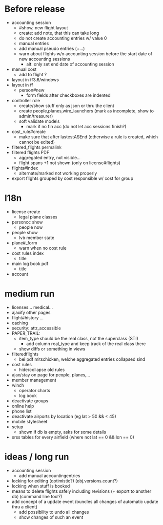# Before release
  - accounting session
    - #show, new flight layout
    - create: add note, that this can take long
    - do not create accounting entries w/ value 0
    - manual entries
    - add manual pseudo entries (+...)
    - warn about flights w/o accounting session before the start date of new accounting sessions
      - alt: only set end date of accounting session
  - manual cost
    - add to flight ?
  - layout in ff3.6/windows
  - layout in ff
    - person#new
      - form fields after checkboxes are indented
  - controller role
    - create/show stuff only as json or thru the client
    - create people,planes,wire\_launchers (mark as incomplete, show to admin/treasurer)
    - soft validate models
      - mark if no fin acc (do not let acc sessions finish?)
  - cost\_rule#create
    - make sure that after lastestASEnd (otherwise a rule is created, which cannot be edited)
  - filtered\_flights permalink
  - filtered flights PDF
    - aggregated entry, not visible...
    - flight spans +1 not shown (only on license#flights)
  - flights#index
    - alternate/marked not working properly
  - export flights grouped by cost responsible w/ cost for group

# I18n
  - license create
    - legal plane classes
  - personcc show
    - people now
  - people show
    - lvb member state
  - plane#\_form
    - warn when no cost rule
  - cost rules index
    - title
  - main log book pdf
    - title
  - account

# medium run
  - licenses... medical...
  - ajaxify other pages
  - flight#history ...
  - caching
  - security: attr\_accessible
  - PAPER\_TRAIL:
    - item\_type should be the real class, not the superclass (STI)
      - add column real\_type and keep track of the real class there
    - show diffs or something in views
  - filteredflights
    - bei pdf mitschicken, welche aggregated entries collapsed sind
  - cost rules
    - hide/collapse old rules
  - ajax/stay on page for people, planes,...
  - member management
  - winch
    - operator charts
    - log book
  - deactivate groups
  - online help
  - phone list
  - deactivate airports by location (eg lat > 50 && < 45)
  - mobile stylesheet
  - setup
    - shown if db is empty, asks for some details
  - srss tables for every airfield (where not lat == 0 && lon == 0)

# ideas / long run
  - accounting session
    - add manual accountingentries
  - locking for editing (optimistic?) (obj.versions.count?)
  - locking when stuff is booked
  - means to delete flights safely including revisions (+ export to another db) (command line tool?)
  - add concept of a update event (bundles all changes of automatic update thru a client)
    - add possibility to undo all changes
    - show changes of such an event

